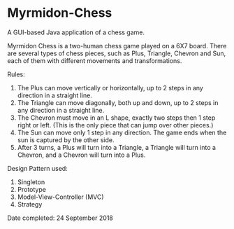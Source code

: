# Myrmidon-Chess
A GUI-based Java application of a chess game.


Myrmidon Chess is a two-human chess game played on a 6X7 board.
There are several types of chess pieces, such as Plus, Triangle, Chevron and Sun, each of them with different movements and transformations.

Rules:
1. The Plus can move vertically or horizontally, up to 2 steps in any direction in a straight line.
2. The Triangle can move diagonally, both up and down, up to 2 steps in any direction in a straight line.
3. The Chevron must move in an L shape, exactly two steps then 1 step right or left. (This is the only piece that can jump over other pieces.)
4. The Sun can move only 1 step in any direction. The game ends when the sun is captured by the other side.
5. After 3 turns, a Plus will turn into a Triangle, a Triangle will turn into a Chevron, and a Chevron will turn into a Plus.


Design Pattern used:
1. Singleton
2. Prototype
3. Model-View-Controller (MVC)
4. Strategy


Date completed: 24 September 2018
